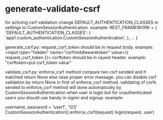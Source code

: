 # generate-validate-csrf

for activing csrf validation change DEFAULT_AUTHENTICATION_CLASSES in settings to CustomSessionAuthentication. example:
REST_FRAMEWORK = {
    'DEFAULT_AUTHENTICATION_CLASSES': (
        'app1.custom_authentication.CustomSessionAuthentication',
    ),
    ...
    }
	
generate_csrf.py:
request_csrf_token should be in request body. example: <input type="hidden" name="csrfmiddlewaretoken" value={{ request_csrf_token }}>
csrftoken should be in rquest header. example: "csrftoken=put csrf_token value"

validate_csrf.py:
enforce_csrf method compare two csrf sended and if matched return None else raise proper error message. you can disable csrf validation by return None in first of enforce_csrf method.
validating of csrfs sended to enforce_csrf method will done automatically by CustomSessionAuthentication when user is login but for unauthenticated users you should use handy in signin and signup. example:

username, password = 'user1', '123'
CustomSessionAuthentication().enforce_csrf(request)
login(request, user)